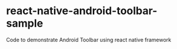 # react-native-android-toolbar-sample

Code to demonstrate Android Toolbar using react native framework
